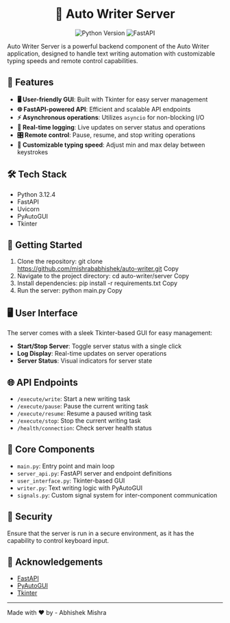 <center>

# 🚀 Auto Writer Server

![Python Version](https://img.shields.io/badge/python-3.12.4-blue.svg)
![FastAPI](https://img.shields.io/badge/FastAPI-0.111.0-green.svg)


</center>

Auto Writer Server is a powerful backend component of the Auto Writer application, designed to handle text writing automation with customizable typing speeds and remote control capabilities.

## 🌟 Features

- **🖥️ User-friendly GUI**: Built with Tkinter for easy server management
- **🌐 FastAPI-powered API**: Efficient and scalable API endpoints
- **⚡ Asynchronous operations**: Utilizes `asyncio` for non-blocking I/O
- **🔄 Real-time logging**: Live updates on server status and operations
- **🎛️ Remote control**: Pause, resume, and stop writing operations
- **🔧 Customizable typing speed**: Adjust min and max delay between keystrokes

## 🛠️ Tech Stack

- Python 3.12.4
- FastAPI
- Uvicorn
- PyAutoGUI
- Tkinter

## 🚀 Getting Started

1. Clone the repository:
git clone https://github.com/mishrababhishek/auto-writer.git
Copy
2. Navigate to the project directory:
cd auto-writer/server
Copy
3. Install dependencies:
pip install -r requirements.txt
Copy
4. Run the server:
python main.py
Copy
## 🖥️ User Interface

The server comes with a sleek Tkinter-based GUI for easy management:

- **Start/Stop Server**: Toggle server status with a single click
- **Log Display**: Real-time updates on server operations
- **Server Status**: Visual indicators for server state

## 🌐 API Endpoints

- `/execute/write`: Start a new writing task
- `/execute/pause`: Pause the current writing task
- `/execute/resume`: Resume a paused writing task
- `/execute/stop`: Stop the current writing task
- `/health/connection`: Check server health status

## 🧩 Core Components

- `main.py`: Entry point and main loop
- `server_api.py`: FastAPI server and endpoint definitions
- `user_interface.py`: Tkinter-based GUI
- `writer.py`: Text writing logic with PyAutoGUI
- `signals.py`: Custom signal system for inter-component communication

## 🔐 Security

Ensure that the server is run in a secure environment, as it has the capability to control keyboard input.

## 🙏 Acknowledgements

- [FastAPI](https://fastapi.tiangolo.com/)
- [PyAutoGUI](https://pyautogui.readthedocs.io/)
- [Tkinter](https://docs.python.org/3/library/tkinter.html)

---

Made with ❤️ by - Abhishek Mishra